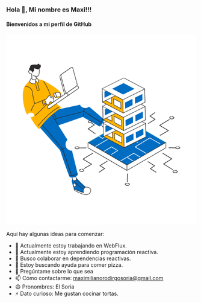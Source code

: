 

### Hola 👋, Mi nombre es Maxi!!!
#### Bienvenidos a mi perfil de GitHub




![gif](images/gif/60424-web-hosting.gif)


Aquí hay algunas ideas para comenzar:

- 🔭 Actualmente estoy trabajando en WebFlux.
- 🌱 Actualmente estoy aprendiendo programación reactiva.
- 👯 Busco colaborar en dependencias reactivas.
- 🤔 Estoy buscando ayuda para comer pizza.
- 💬 Pregúntame sobre lo que sea
- 📫 Cómo contactarme: maximilianorodirgosoria@gmail.com
- 😄 Pronombres: El Soria
- ⚡ Dato curioso: Me gustan cocinar tortas.
